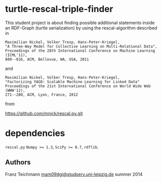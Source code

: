 turtle-rescal-triple-finder
===========================

This student project is about finding possible additional statements inside an RDF-Graph (turtle serialization) by using the rescal-algorithm described in 


	Maximilian Nickel, Volker Tresp, Hans-Peter-Kriegel,
	"A Three-Way Model for Collective Learning on Multi-Relational Data",
	Proceedings of the 28th International Conference on Machine Learning (ICML'11), 
	809--816, ACM, Bellevue, WA, USA, 2011

and

	Maximilian Nickel, Volker Tresp, Hans-Peter-Kriegel,
    "Factorizing YAGO: Scalable Machine Learning for Linked Data"
	Proceedings of the 21st International Conference on World Wide Web (WWW'12),
	271--280, ACM, Lyon, France, 2012

from 

https://github.com/mnick/rescal.py.git

dependencies
============
`rescal.py`
`Numpy >= 1.3`,
`SciPy >= 0.7`,
`rdflib`.

Authors
-------
Franz Teichmann <mam09dgi@studserv.uni-leipzig.de>
summer 2014
